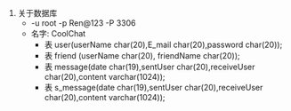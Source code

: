 1. 关于数据库
    * -u root -p Ren@123 -P 3306
    * 名字: CoolChat
        * 表 user(userName char(20),E_mail char(20),password char(20));
        * 表 friend (userName char(20), friendName char(20));
        * 表 message(date char(19),sentUser char(20),receiveUser char(20),content varchar(1024));
        * 表 s_message(date char(19),sentUser char(20),receiveUser char(20),content varchar(1024));
